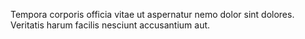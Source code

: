 Tempora corporis officia vitae ut aspernatur nemo dolor sint dolores.
Veritatis harum facilis nesciunt accusantium aut.